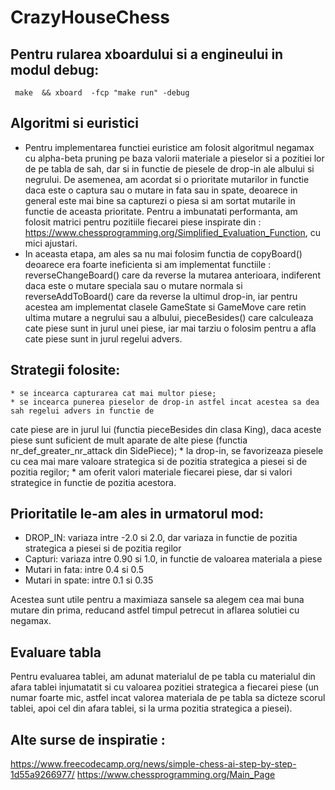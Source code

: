 # CrazyHouseChess

## Pentru rularea xboardului si a engineului in modul debug:
```
 make  && xboard  -fcp "make run" -debug
```
## Algoritmi si euristici
* Pentru implementarea functiei euristice am folosit algoritmul negamax cu alpha-beta pruning pe baza
valorii materiale a pieselor si a pozitiei lor de pe tabla de sah, dar si in functie de piesele
de drop-in ale albului si negrului. De asemenea, am acordat si o prioritate mutarilor in functie
daca este o captura sau o mutare in fata sau in spate, deoarece in general este mai bine sa capturezi o piesa si
am sortat mutarile in functie de aceasta prioritate. Pentru a imbunatati performanta, am folosit
matrici pentru pozitiile fiecarei piese inspirate din : https://www.chessprogramming.org/Simplified_Evaluation_Function,
cu mici ajustari.
*   In aceasta etapa, am ales sa nu mai folosim functia de copyBoard() deoarece era foarte ineficienta
si am implementat functiile : reverseChangeBoard() care da reverse la mutarea anterioara, indiferent
daca este o mutare speciala sau o mutare normala si reverseAddToBoard() care da reverse la ultimul
drop-in, iar pentru acestea am implementat clasele GameState si GameMove care retin ultima mutare
a negrului sau a albului, pieceBesides() care calculeaza cate piese sunt in jurul unei piese, iar mai
tarziu o folosim pentru a afla cate piese sunt in jurul regelui advers.

## Strategii folosite:
    * se incearca capturarea cat mai multor piese;
    * se incearca punerea pieselor de drop-in astfel incat acestea sa dea sah regelui advers in functie de
cate piese are in jurul lui (functia pieceBesides din clasa King), daca aceste piese sunt suficient de mult aparate de alte piese 
(functia nr_def_greater_nr_attack din SidePiece);
    * la drop-in, se favorizeaza piesele cu cea mai mare valoare strategica si de pozitia strategica a piesei si de pozitia regilor;
    * am oferit valori materiale fiecarei piese, dar si valori strategice in functie de pozitia acestora.

## Prioritatile le-am ales in urmatorul mod:

* DROP_IN: variaza intre -2.0 si 2.0, dar variaza in functie de pozitia strategica a piesei si de pozitia regilor
* Capturi: variaza intre 0.90 si 1.0, in functie de valoarea materiala a piese
* Mutari in fata: intre 0.4 si 0.5
* Mutari in spate: intre 0.1 si 0.35

Acestea sunt utile pentru a maximiaza sansele sa alegem cea mai buna mutare din prima, reducand astfel timpul petrecut in aflarea solutiei 
cu negamax.

## Evaluare tabla
Pentru evaluarea tablei, am adunat materialul de pe tabla cu materialul din afara tablei injumatatit si cu valoarea pozitiei strategica a
fiecarei piese (un numar foarte mic, astfel incat valorea materiala de pe tabla sa dicteze scorul tablei, apoi cel din afara tablei,
si la urma pozitia strategica a piesei).

## Alte surse de inspiratie :
https://www.freecodecamp.org/news/simple-chess-ai-step-by-step-1d55a9266977/
https://www.chessprogramming.org/Main_Page
